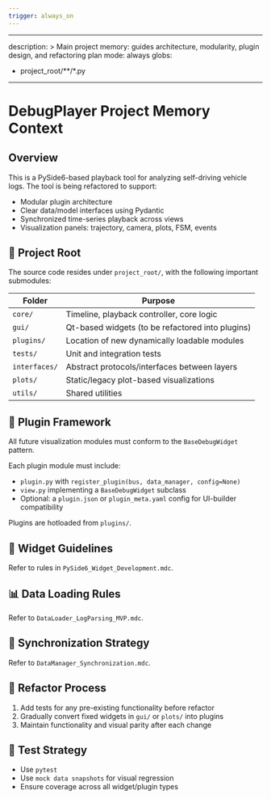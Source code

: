 ```yaml
---
trigger: always_on
---
```


---
description: >
  Main project memory: guides architecture, modularity, plugin design, and refactoring plan
mode: always
globs:
  - project_root/**/*.py
---

# DebugPlayer Project Memory Context

## Overview

This is a PySide6-based playback tool for analyzing self-driving vehicle logs. The tool is being refactored to support:
- Modular plugin architecture
- Clear data/model interfaces using Pydantic
- Synchronized time-series playback across views
- Visualization panels: trajectory, camera, plots, FSM, events

## 📁 Project Root
The source code resides under `project_root/`, with the following important submodules:

| Folder         | Purpose                                        |
|----------------|------------------------------------------------|
| `core/`        | Timeline, playback controller, core logic     |
| `gui/`         | Qt-based widgets (to be refactored into plugins) |
| `plugins/`     | Location of new dynamically loadable modules  |
| `tests/`       | Unit and integration tests                    |
| `interfaces/`  | Abstract protocols/interfaces between layers  |
| `plots/`       | Static/legacy plot-based visualizations       |
| `utils/`       | Shared utilities                              |

## 🧩 Plugin Framework
All future visualization modules must conform to the `BaseDebugWidget` pattern.

Each plugin module must include:
- `plugin.py` with `register_plugin(bus, data_manager, config=None)`
- `view.py` implementing a `BaseDebugWidget` subclass
- Optional: a `plugin.json` or `plugin_meta.yaml` config for UI-builder compatibility

Plugins are hotloaded from `plugins/`.

## 📐 Widget Guidelines
Refer to rules in `PySide6_Widget_Development.mdc`.

## 📊 Data Loading Rules
Refer to `DataLoader_LogParsing_MVP.mdc`.

## 🔄 Synchronization Strategy
Refer to `DataManager_Synchronization.mdc`.

## 🔬 Refactor Process
1. Add tests for any pre-existing functionality before refactor
2. Gradually convert fixed widgets in `gui/` or `plots/` into plugins
3. Maintain functionality and visual parity after each change

## 🧪 Test Strategy
- Use `pytest`
- Use `mock data snapshots` for visual regression
- Ensure coverage across all widget/plugin types
